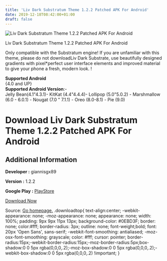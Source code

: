 ```yaml
---
title: 'Liv Dark Substratum Theme 1.2.2 Patched APK For Android'
date: 2019-12-18T08:42:00+01:00
draft: false
---
```


![Liv Dark Substratum Theme 1.2.2 Patched APK For Android](https://i1.wp.com/apkhome.net/wp-content/uploads/2019/11/Liv-Dark-Substratum-Theme-1.2.2-Patched.png "Liv Dark Substratum Theme 1.2.2 Patched APK For Android")

  

Liv Dark Substratum Theme 1.2.2 Patched APK For Android

Only compatible with the Substratum engine! If you are unfamiliar with this theme, please do not downloadLiv Dark Substrate, use beautifully designed gradients with pixel\*perfect user interface elements and improved material to give your phone a fresh, modern look. !

**Supported Android**  
{4.0 and UP}  
**Supported Android Version**:-  
Jelly Bean(4.1"4.3.1)- KitKat (4.4"4.4.4)- Lollipop (5.0"5.0.2) - Marshmallow (6.0 - 6.0.1) - Nougat (7.0 " 7.1.1) - Oreo (8.0-8.1) - Pie (9.0)

Download Liv Dark Substratum Theme 1.2.2 Patched APK For Android
================================================================

Additional Information
----------------------

**Developer :** giannisgx89

**Version :** 1.2.2

**Google Play :** [PlayStore](https://play.google.com/store/apps/details?id=liv.substratum.theme)

  

[Download Now](https://store4app.co/post/liv-dark-substratum-theme-1-2-2-patched-apk-for-android_1574516283)

  
Source: [Go homepage.](https://store4app.co/post/liv-dark-substratum-theme-1-2-2-patched-apk-for-android_1574516283) .downloadtop{ text-align:center; -webkit-appearance: none; -moz-appearance: none; appearance: none; width: 100%; padding: 9px 9px 11px 13px; background-color: #0EBD3F; border: none; color:#fff; border-radius: 3px; outline: none; font-weight;bold; font: 20px 'Open Sans', sans-serif; -webkit-font-smoothing: antialiased; -moz-osx-font-smoothing: grayscale; color: #fff; cursor: pointer; border-radius:15px;-webkit-border-radius:15px;-moz-border-radius:5px;box-shadow:0 0 5px rgba(0,0,0,.2);-moz-box-shadow:0 0 5px rgba(0,0,0,.2);-webkit-box-shadow:0 0 5px rgba(0,0,0,.2) !important; }